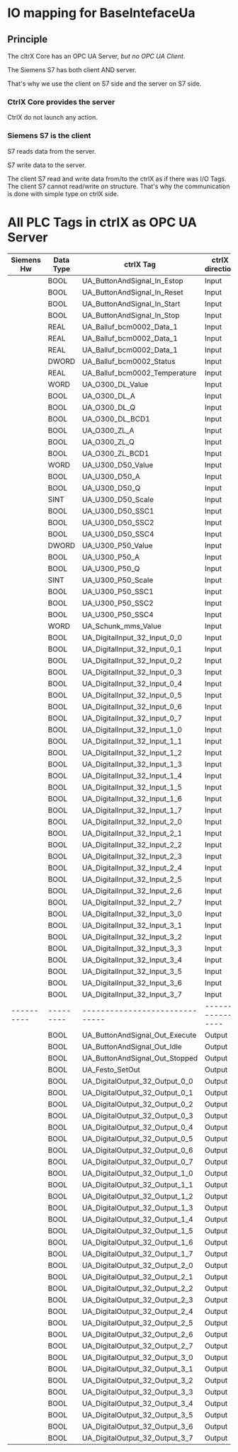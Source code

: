 # IO mapping for BaseIntefaceUa

## Principle
The cltrX Core has an OPC UA Server, *but no OPC UA Client*.

The Siemens S7 has both client AND server.

That's why we use the client on S7 side and the server on S7 side.

### CtrlX Core provides the server
CtrlX do not launch any action.

### Siemens S7 is the client
S7 reads data from the server.

S7 write data to the server.

The client S7 read and write data from/to the ctrlX as if there was I/O Tags.
The client S7 cannot read/write on structure. That's why the communication is done with simple type on ctrlX side.

# All PLC Tags in ctrlX as OPC UA Server

|Siemens Hw|Data Type| ctrlX Tag                    | ctrlX direction|
|----------|---------|------------------------------|----------------|
|          |BOOL     |UA_ButtonAndSignal_In_Estop   | Input          |
|          |BOOL     |UA_ButtonAndSignal_In_Reset   | Input          |
|          |BOOL     |UA_ButtonAndSignal_In_Start   | Input          |
|          |BOOL     |UA_ButtonAndSignal_In_Stop   | Input          |
|          |REAL     |UA_Balluf_bcm0002_Data_1   | Input          |
|          |REAL     |UA_Balluf_bcm0002_Data_1   | Input          |
|          |REAL     |UA_Balluf_bcm0002_Data_1   | Input          |
|          |DWORD    |UA_Balluf_bcm0002_Status   | Input          |
|          |REAL     |UA_Balluf_bcm0002_Temperature   | Input          |
|          |WORD    |UA_O300_DL_Value   | Input          | 
|          |BOOL     |UA_O300_DL_A   | Input          |
|          |BOOL     |UA_O300_DL_Q   | Input          |
|          |BOOL     |UA_O300_DL_BCD1   | Input          |           
|          |BOOL     |UA_O300_ZL_A   | Input          |
|          |BOOL     |UA_O300_ZL_Q   | Input          |
|          |BOOL     |UA_O300_ZL_BCD1   | Input          |
|          |WORD     |UA_U300_D50_Value   | Input          |
|          |BOOL     |UA_U300_D50_A   | Input          |
|          |BOOL     |UA_U300_D50_Q   | Input          |
|          |SINT     |UA_U300_D50_Scale   | Input          |
|          |BOOL     |UA_U300_D50_SSC1   | Input          |
|          |BOOL     |UA_U300_D50_SSC2   | Input          |
|          |BOOL     |UA_U300_D50_SSC4   | Input          |
|          |DWORD    |UA_U300_P50_Value   | Input          |
|          |BOOL     |UA_U300_P50_A   | Input          |
|          |BOOL     |UA_U300_P50_Q   | Input          |
|          |SINT     |UA_U300_P50_Scale   | Input          |
|          |BOOL     |UA_U300_P50_SSC1   | Input          |
|          |BOOL     |UA_U300_P50_SSC2   | Input          |
|          |BOOL     |UA_U300_P50_SSC4               | Input          |
|          |WORD     |UA_Schunk_mms_Value            | Input          |
|          |BOOL     |UA_DigitalInput_32_Input_0_0   | Input          |
|          |BOOL     |UA_DigitalInput_32_Input_0_1   | Input          |
|          |BOOL     |UA_DigitalInput_32_Input_0_2   | Input          |
|          |BOOL     |UA_DigitalInput_32_Input_0_3   | Input          |
|          |BOOL     |UA_DigitalInput_32_Input_0_4   | Input          |
|          |BOOL     |UA_DigitalInput_32_Input_0_5   | Input          |
|          |BOOL     |UA_DigitalInput_32_Input_0_6   | Input          |
|          |BOOL     |UA_DigitalInput_32_Input_0_7   | Input          |
|          |BOOL     |UA_DigitalInput_32_Input_1_0   | Input          |
|          |BOOL     |UA_DigitalInput_32_Input_1_1   | Input          |
|          |BOOL     |UA_DigitalInput_32_Input_1_2   | Input          |
|          |BOOL     |UA_DigitalInput_32_Input_1_3   | Input          |
|          |BOOL     |UA_DigitalInput_32_Input_1_4   | Input          |
|          |BOOL     |UA_DigitalInput_32_Input_1_5   | Input          |
|          |BOOL     |UA_DigitalInput_32_Input_1_6   | Input          |
|          |BOOL     |UA_DigitalInput_32_Input_1_7   | Input          |
|          |BOOL     |UA_DigitalInput_32_Input_2_0   | Input          |
|          |BOOL     |UA_DigitalInput_32_Input_2_1   | Input          |
|          |BOOL     |UA_DigitalInput_32_Input_2_2   | Input          |
|          |BOOL     |UA_DigitalInput_32_Input_2_3   | Input          |
|          |BOOL     |UA_DigitalInput_32_Input_2_4   | Input          |
|          |BOOL     |UA_DigitalInput_32_Input_2_5   | Input          |
|          |BOOL     |UA_DigitalInput_32_Input_2_6   | Input          |
|          |BOOL     |UA_DigitalInput_32_Input_2_7   | Input          |
|          |BOOL     |UA_DigitalInput_32_Input_3_0   | Input          |
|          |BOOL     |UA_DigitalInput_32_Input_3_1   | Input          |
|          |BOOL     |UA_DigitalInput_32_Input_3_2   | Input          |
|          |BOOL     |UA_DigitalInput_32_Input_3_3   | Input          |
|          |BOOL     |UA_DigitalInput_32_Input_3_4   | Input          |
|          |BOOL     |UA_DigitalInput_32_Input_3_5   | Input          |
|          |BOOL     |UA_DigitalInput_32_Input_3_6   | Input          |
|          |BOOL     |UA_DigitalInput_32_Input_3_7   | Input          |
|----------|---------|------------------------------|----------------|    
|          |BOOL     |UA_ButtonAndSignal_Out_Execute| Output |
|          |BOOL     |UA_ButtonAndSignal_Out_Idle| Output |
|          |BOOL     |UA_ButtonAndSignal_Out_Stopped| Output |
|          |BOOL     |UA_Festo_SetOut| Output |
|          |BOOL     |UA_DigitalOutput_32_Output_0_0| Output |
|          |BOOL     |UA_DigitalOutput_32_Output_0_1| Output |
|          |BOOL     |UA_DigitalOutput_32_Output_0_2| Output |
|          |BOOL     |UA_DigitalOutput_32_Output_0_3| Output |
|          |BOOL     |UA_DigitalOutput_32_Output_0_4| Output |
|          |BOOL     |UA_DigitalOutput_32_Output_0_5| Output |
|          |BOOL     |UA_DigitalOutput_32_Output_0_6| Output |
|          |BOOL     |UA_DigitalOutput_32_Output_0_7| Output |
|          |BOOL     |UA_DigitalOutput_32_Output_1_0| Output |
|          |BOOL     |UA_DigitalOutput_32_Output_1_1| Output |
|          |BOOL     |UA_DigitalOutput_32_Output_1_2| Output |
|          |BOOL     |UA_DigitalOutput_32_Output_1_3| Output |
|          |BOOL     |UA_DigitalOutput_32_Output_1_4| Output |
|          |BOOL     |UA_DigitalOutput_32_Output_1_5| Output |
|          |BOOL     |UA_DigitalOutput_32_Output_1_6| Output |
|          |BOOL     |UA_DigitalOutput_32_Output_1_7| Output |
|          |BOOL     |UA_DigitalOutput_32_Output_2_0| Output |
|          |BOOL     |UA_DigitalOutput_32_Output_2_1| Output |
|          |BOOL     |UA_DigitalOutput_32_Output_2_2| Output |
|          |BOOL     |UA_DigitalOutput_32_Output_2_3| Output |
|          |BOOL     |UA_DigitalOutput_32_Output_2_4| Output |
|          |BOOL     |UA_DigitalOutput_32_Output_2_5| Output |
|          |BOOL     |UA_DigitalOutput_32_Output_2_6| Output |
|          |BOOL     |UA_DigitalOutput_32_Output_2_7| Output |
|          |BOOL     |UA_DigitalOutput_32_Output_3_0| Output |
|          |BOOL     |UA_DigitalOutput_32_Output_3_1| Output |
|          |BOOL     |UA_DigitalOutput_32_Output_3_2| Output |
|          |BOOL     |UA_DigitalOutput_32_Output_3_3| Output |
|          |BOOL     |UA_DigitalOutput_32_Output_3_4| Output |
|          |BOOL     |UA_DigitalOutput_32_Output_3_5| Output |
|          |BOOL     |UA_DigitalOutput_32_Output_3_6| Output |
|          |BOOL     |UA_DigitalOutput_32_Output_3_7| Output |
